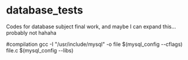 # database_tests
Codes for database subject final work, and maybe I can expand this... probably not hahaha

#compilation
gcc -I "/usr/include/mysql" -o file $(mysql_config --cflags) file.c $(mysql_config --libs)
